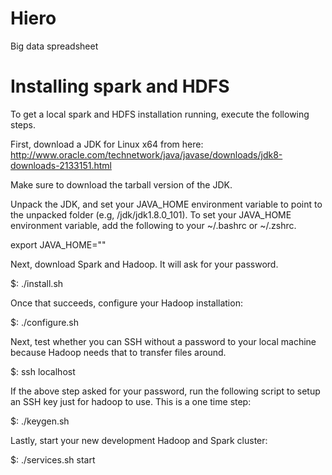 # Hiero
Big data spreadsheet


# Installing spark and HDFS

To get a local spark and HDFS installation running, execute the following steps.

First, download a JDK for Linux x64 from here: http://www.oracle.com/technetwork/java/javase/downloads/jdk8-downloads-2133151.html

Make sure to download the tarball version of the JDK.

Unpack the JDK, and set your JAVA_HOME environment variable to point to the unpacked folder (e.g, <fully qualified path to>/jdk/jdk1.8.0_101). To set your JAVA_HOME environment variable, add the following to your ~/.bashrc or ~/.zshrc.

export JAVA_HOME="<path-to-jdk-folder>"


Next, download Spark and Hadoop. It will ask for your password.

$: ./install.sh


Once that succeeds, configure your Hadoop installation:

$: ./configure.sh


Next, test whether you can SSH without a password to your local machine because Hadoop needs that to transfer files around.

$: ssh localhost

If the above step asked for your password, run the following script to setup an SSH key just for hadoop to use. This is a one time step:

$: ./keygen.sh


Lastly, start your new development Hadoop and Spark cluster:

$: ./services.sh start
